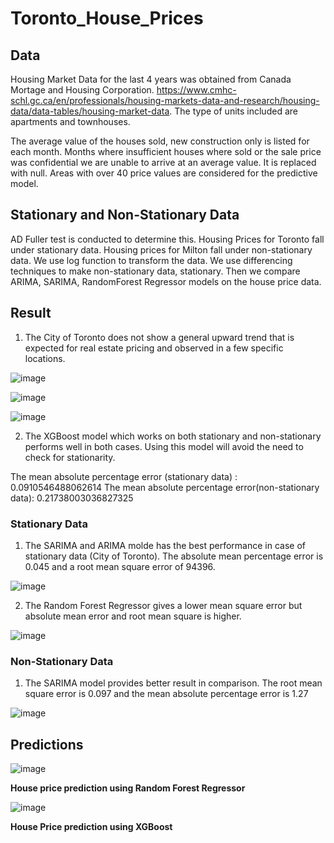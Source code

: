 # Toronto_House_Prices

## Data

Housing Market Data for the last 4 years was obtained from Canada Mortage and Housing Corporation. https://www.cmhc-schl.gc.ca/en/professionals/housing-markets-data-and-research/housing-data/data-tables/housing-market-data. The type of units included are apartments and townhouses.

The average value of the houses sold, new construction only is listed for each month. Months where insufficient houses where sold or the sale price was confidential we are unable to arrive at an average value. It is replaced with null. Areas with over 40 price values are considered for the predictive model.


## Stationary and Non-Stationary Data

AD Fuller test is conducted to determine this. Housing Prices for Toronto fall under stationary data. Housing prices for Milton fall under non-stationary data.
We use log function to transform the data. We use differencing techniques to make non-stationary data, stationary.
Then we compare ARIMA, SARIMA, RandomForest Regressor models on the house price data.

## Result

1. The City of Toronto does not show a general upward trend that is expected for real estate pricing and observed in a few specific locations. 

![image](https://github.com/Rl16193/Toronto_House_Prices/assets/100053788/96b2e01c-036d-4c12-a70a-cdb145961d6e)

![image](https://github.com/Rl16193/Toronto_House_Prices/assets/100053788/baf1af30-f139-4e7f-939d-a55a432df79f)

![image](https://github.com/Rl16193/Toronto_House_Prices/assets/100053788/b328641d-1363-4a12-a44d-00bcaae9f2c0)

2. The XGBoost model which works on both stationary and non-stationary performs well in both cases. Using this model will avoid the need to check for stationarity.


The mean absolute percentage error (stationary data) : 0.0910546488062614
The mean absolute percentage error(non-stationary data): 0.21738003036827325

### Stationary Data

1. The SARIMA and ARIMA molde has the best performance in case of stationary data (City of Toronto). The absolute mean percentage error is 0.045 and a root mean square error of 94396.

![image](https://github.com/Rl16193/Toronto_House_Prices/assets/100053788/72c75738-0d4f-4347-9821-45814604cc42)

2. The Random Forest Regressor gives a lower mean square error but absolute mean error and root mean square is higher.

![image](https://github.com/Rl16193/Toronto_House_Prices/assets/100053788/70072f02-f223-450c-8256-71743b1c3e01)


### Non-Stationary Data

1. The SARIMA model provides better result in comparison. The root mean square error is 0.097 and the mean absolute percentage error is 1.27

![image](https://github.com/Rl16193/Toronto_House_Prices/assets/100053788/9924e977-f328-4f0b-b492-2d3745ef850a)


## Predictions

![image](https://github.com/Rl16193/Toronto_House_Prices/assets/100053788/37b94ed9-92c4-4fea-befb-26e2e91beab8)

**House price prediction using Random Forest Regressor**

![image](https://github.com/Rl16193/Toronto_House_Prices/assets/100053788/70da1e38-ec66-4c82-8c24-d9f41424bd0b)

**House Price prediction using XGBoost**
